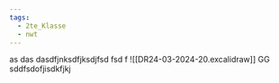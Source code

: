 ```yaml
---
tags:
  - 2te_Klasse
  - nwt
---
```

as
das
dasdfjnksdfjksdjfsd
fsd
f
![[DR24-03-2024-20.excalidraw]]
GG
sddfsdofjisdkfjkj